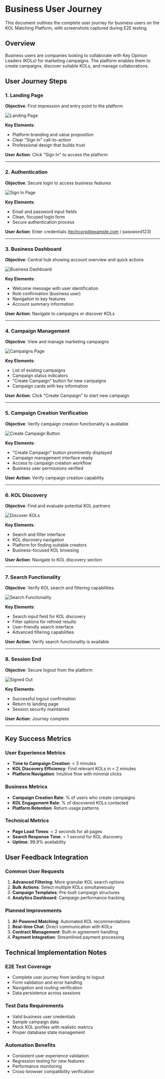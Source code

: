 # Business User Journey

This document outlines the complete user journey for business users on the KOL Matching Platform, with screenshots captured during E2E testing.

## Overview
Business users are companies looking to collaborate with Key Opinion Leaders (KOLs) for marketing campaigns. The platform enables them to create campaigns, discover suitable KOLs, and manage collaborations.

## User Journey Steps

### 1. Landing Page
**Objective**: First impression and entry point to the platform

![Landing Page](../frontend-nextjs/test-results/01-landing-page.png)

**Key Elements**:
- Platform branding and value proposition
- Clear "Sign In" call-to-action
- Professional design that builds trust

**User Action**: Click "Sign In" to access the platform

---

### 2. Authentication
**Objective**: Secure login to access business features

![Sign In Page](../frontend-nextjs/test-results/02-signin-page.png)

**Key Elements**:
- Email and password input fields
- Clean, focused login form
- Secure authentication process

**User Action**: Enter credentials (techcorp@example.com / password123)

---

### 3. Business Dashboard
**Objective**: Central hub showing account overview and quick actions

![Business Dashboard](../frontend-nextjs/test-results/03-business-dashboard.png)

**Key Elements**:
- Welcome message with user identification
- Role confirmation (business user)
- Navigation to key features
- Account summary information

**User Action**: Navigate to campaigns or discover KOLs

---

### 4. Campaign Management
**Objective**: View and manage marketing campaigns

![Campaigns Page](../frontend-nextjs/test-results/04-campaigns-page.png)

**Key Elements**:
- List of existing campaigns
- Campaign status indicators
- "Create Campaign" button for new campaigns
- Campaign cards with key information

**User Action**: Click "Create Campaign" to start new campaign

---

### 5. Campaign Creation Verification
**Objective**: Verify campaign creation functionality is available

![Create Campaign Button](../frontend-nextjs/test-results/05-create-campaign-button.png)

**Key Elements**:
- "Create Campaign" button prominently displayed
- Campaign management interface ready
- Access to campaign creation workflow
- Business user permissions verified

**User Action**: Verify campaign creation capability

---

### 6. KOL Discovery
**Objective**: Find and evaluate potential KOL partners

![Discover KOLs](../frontend-nextjs/test-results/06-discover-kols.png)

**Key Elements**:
- Search and filter interface
- KOL discovery navigation
- Platform for finding suitable creators
- Business-focused KOL browsing

**User Action**: Navigate to KOL discovery section

---

### 7. Search Functionality
**Objective**: Verify KOL search and filtering capabilities

![Search Functionality](../frontend-nextjs/test-results/07-search-functionality.png)

**Key Elements**:
- Search input field for KOL discovery
- Filter options for refined results
- User-friendly search interface
- Advanced filtering capabilities

**User Action**: Verify search functionality is available

---

### 8. Session End
**Objective**: Secure logout from the platform

![Signed Out](../frontend-nextjs/test-results/08-signed-out.png)

**Key Elements**:
- Successful logout confirmation
- Return to landing page
- Session security maintained

**User Action**: Journey complete

---

## Key Success Metrics

### User Experience Metrics
- **Time to Campaign Creation**: < 3 minutes
- **KOL Discovery Efficiency**: Find relevant KOLs in < 2 minutes
- **Platform Navigation**: Intuitive flow with minimal clicks

### Business Metrics
- **Campaign Creation Rate**: % of users who create campaigns
- **KOL Engagement Rate**: % of discovered KOLs contacted
- **Platform Retention**: Return usage patterns

### Technical Metrics
- **Page Load Times**: < 2 seconds for all pages
- **Search Response Time**: < 1 second for KOL discovery
- **Uptime**: 99.9% availability

## User Feedback Integration

### Common User Requests
1. **Advanced Filtering**: More granular KOL search options
2. **Bulk Actions**: Select multiple KOLs simultaneously
3. **Campaign Templates**: Pre-built campaign structures
4. **Analytics Dashboard**: Campaign performance tracking

### Planned Improvements
1. **AI-Powered Matching**: Automated KOL recommendations
2. **Real-time Chat**: Direct communication with KOLs
3. **Contract Management**: Built-in agreement handling
4. **Payment Integration**: Streamlined payment processing

## Technical Implementation Notes

### E2E Test Coverage
- Complete user journey from landing to logout
- Form validation and error handling
- Navigation and routing verification
- Data persistence across sessions

### Test Data Requirements
- Valid business user credentials
- Sample campaign data
- Mock KOL profiles with realistic metrics
- Proper database state management

### Automation Benefits
- Consistent user experience validation
- Regression testing for new features
- Performance monitoring
- Cross-browser compatibility verification
